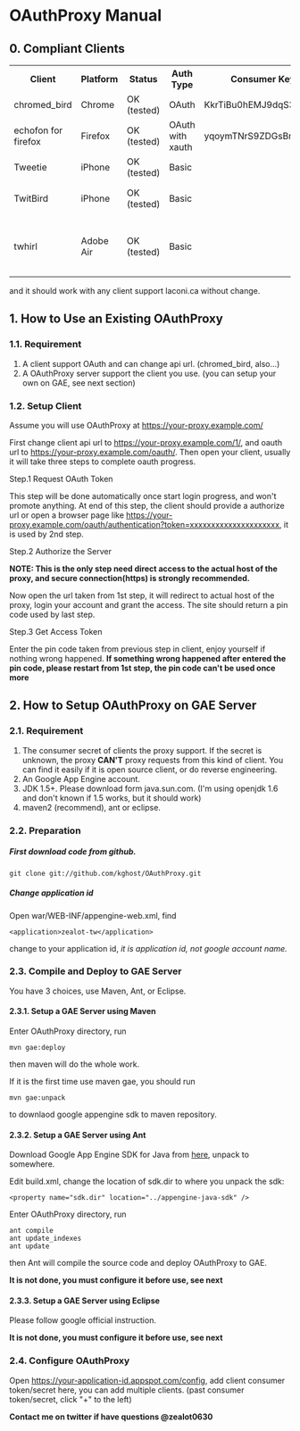 # OAuthProxy Manual #

## 0. Compliant Clients ##

<table>
  <tr>
    <th>Client</th>
    <th>Platform</th>
    <th>Status</th>
    <th>Auth Type</th>
    <th>Consumer Key</th>
    <th>Consumer Secret</th>
    <th>Comment</th>
  </tr>
  <tr>
    <td>chromed_bird</td>
    <td>Chrome</td>
    <td>OK (tested)</td>
    <td>OAuth</td>
    <td>KkrTiBu0hEMJ9dqS3YCxw</td>
    <td>MsuvABdvwSn2ezvdQzN4uiRR44JK8jESTIJ1hrhe0U</td>
    <td></td>
  </tr>
  <tr>
    <td>echofon for firefox</td>
    <td>Firefox</td>
    <td>OK (tested)</td>
    <td>OAuth with xauth</td>
    <td>yqoymTNrS9ZDGsBnlFhIuw</td>
    <td>OMai1whT3sT3XMskI7DZ7xiju5i5rAYJnxSEHaKYvEs</td>
    <td></td>
  </tr>
  <tr>
    <td>Tweetie</td>
    <td>iPhone</td>
    <td>OK (tested)</td>
    <td>Basic</td>
    <td></td>
    <td></td>
    <td></td>
  </tr>
  <tr>
    <td>TwitBird</td>
    <td>iPhone</td>
    <td>OK (tested)</td>
    <td>Basic</td>
    <td></td>
    <td></td>
    <td>set api proxy to https://your-site.appspot.com</td>
  </tr>
  <tr>
    <td>twhirl</td>
    <td>Adobe Air</td>
    <td>OK (tested)</td>
    <td>Basic</td>
    <td></td>
    <td></td>
    <td>use laconi.ca with username your-twitter-account@yout-site.appspot.com</td>
  </tr>
</table>

and it should work with any client support laconi.ca without change.

## 1. How to Use an Existing OAuthProxy ##

### 1.1. Requirement ###

1. A client support OAuth and can change api url. (chromed_bird, also...)
1. A OAuthProxy server support the client you use. (you can setup your own on GAE, see next section)

### 1.2. Setup Client ###

Assume you will use OAuthProxy at https://your-proxy.example.com/

First change client api url to https://your-proxy.example.com/1/, and oauth url to https://your-proxy.example.com/oauth/. Then open your client, usually it will take three steps to complete oauth progress.


Step.1 Request OAuth Token

This step will be done automatically once start login progress, and won't promote anything. At end of this step, the client should provide a authorize url or open a browser page like https://your-proxy.example.com/oauth/authentication?token=xxxxxxxxxxxxxxxxxxxxx, it is used by 2nd step.

Step.2 Authorize the Server

**NOTE: This is the only step need direct access to the actual host of the proxy, and secure connection(https) is strongly recommended.**

Now open the url taken from 1st step, it will redirect to actual host of the proxy, login your account and grant the access. The site should return a pin code used by last step.

Step.3 Get Access Token

Enter the pin code taken from previous step in client, enjoy yourself if nothing wrong happened. **If something wrong happened after entered the pin code, please restart from 1st step, the pin code can't be used once more**

## 2. How to Setup OAuthProxy on GAE Server ##

### 2.1. Requirement ###

1. The consumer secret of clients the proxy support. If the secret is unknown, the proxy **CAN'T** proxy requests from this kind of client. You can find it easily if it is open source client, or do reverse engineering.
2. An Google App Engine account.
3. JDK 1.5+. Please download form java.sun.com. (I'm using openjdk 1.6 and don't known if 1.5 works, but it should work)
4. maven2 (recommend), ant or eclipse.

### 2.2. Preparation ###

##### First download code from github. #####

    git clone git://github.com/kghost/OAuthProxy.git

##### Change application id #####
Open war/WEB-INF/appengine-web.xml, find  

    <application>zealot-tw</application>

change to your application id, *it is application id, not google account name.*

### 2.3. Compile and Deploy to GAE Server ###

You have 3 choices, use Maven, Ant, or Eclipse.

#### 2.3.1. Setup a GAE Server using Maven ####

Enter OAuthProxy directory, run

    mvn gae:deploy

then maven will do the whole work.

If it is the first time use maven gae, you should run

    mvn gae:unpack

to downlaod google appengine sdk to maven repository.

#### 2.3.2. Setup a GAE Server using Ant ####

Download Google App Engine SDK for Java from [here](http://code.google.com/appengine/downloads.html), unpack to somewhere.

Edit build.xml, change the location of sdk.dir to where you unpack the sdk:

    <property name="sdk.dir" location="../appengine-java-sdk" />

Enter OAuthProxy directory, run

    ant compile
    ant update_indexes
    ant update

then Ant will compile the source code and deploy OAuthProxy to GAE.

**It is not done, you must configure it before use, see next**

#### 2.3.3. Setup a GAE Server using Eclipse ####

Please follow google official instruction.

**It is not done, you must configure it before use, see next**

### 2.4. Configure OAuthProxy ###

Open https://your-application-id.appspot.com/config, add client consumer token/secret here, you can add multiple clients.
(past consumer token/secret, click "+" to the left)

**Contact me on twitter if have questions @zealot0630**

